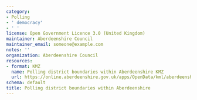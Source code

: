 ```yaml
---
category:
- Polling
- ' democracy'
- ' '
license: Open Government Licence 3.0 (United Kingdom)
maintainer: Aberdeenshire Council
maintainer_email: someone@example.com
notes: ''
organization: Aberdeenshire Council
resources:
- format: KMZ
  name: Polling district boundaries within Aberdeenshire KMZ
  url: https://online.aberdeenshire.gov.uk/apps/OpenData/kml/aberdeenshire_polling_districts.kmz
schema: default
title: Polling district boundaries within Aberdeenshire
---
```

